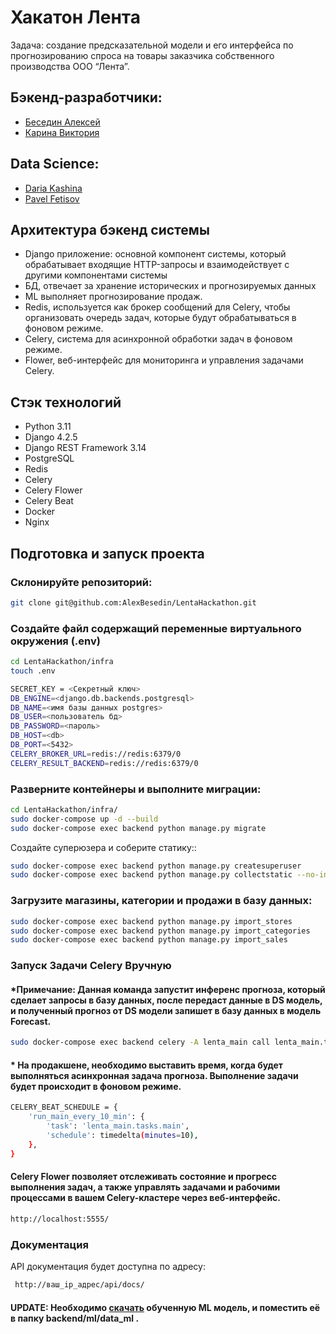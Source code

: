 # Хакатон Лента

Задача: создание предсказательной модели и его интерфейса по прогнозированию спроса на товары заказчика собственного производства ООО “Лента”.

## Бэкенд-разработчики:
- [Беседин Алексей](https://github.com/AlexBesedin)
- [Карина Виктория](https://github.com/vic-k-777)

## Data Science:
- [Daria Kashina](https://github.com/daria-kashina)
- [Pavel Fetisov](https://github.com/tupperq)

## Архитектура бэкенд системы

- Django приложение: основной компонент системы, который обрабатывает входящие HTTP-запросы и взаимодействует с другими компонентами системы
- БД, отвечает за хранение исторических и прогнозируемых данных
- ML выполняет прогнозирование продаж.
- Redis, используется как брокер сообщений для Celery, чтобы организовать очередь задач, которые будут обрабатываться в фоновом режиме.
- Celery, система для асинхронной обработки задач в фоновом режиме.
- Flower, веб-интерфейс для мониторинга и управления задачами Celery.

## Cтэк технологий

- Python 3.11
- Django 4.2.5
- Django REST Framework 3.14
- PostgreSQL
- Redis 
- Celery
- Celery Flower
- Celery Beat
- Docker
- Nginx

## Подготовка и запуск проекта

### Склонируйте репозиторий:
```sh
git clone git@github.com:AlexBesedin/LentaHackathon.git
```

### Создайте файл содержащий переменные виртуального окружения (.env)
```sh
cd LentaHackathon/infra
touch .env
```

```sh
SECRET_KEY = <Секретный ключ>
DB_ENGINE=<django.db.backends.postgresql>
DB_NAME=<имя базы данных postgres>
DB_USER=<пользователь бд>
DB_PASSWORD=<пароль>
DB_HOST=<db>
DB_PORT=<5432>
CELERY_BROKER_URL=redis://redis:6379/0
CELERY_RESULT_BACKEND=redis://redis:6379/0
```
### Разверните контейнеры и выполните миграции:
```sh
cd LentaHackathon/infra/
sudo docker-compose up -d --build
sudo docker-compose exec backend python manage.py migrate
```
Создайте суперюзера и соберите статику::
```sh
sudo docker-compose exec backend python manage.py createsuperuser
sudo docker-compose exec backend python manage.py collectstatic --no-input
```
### Загрузите магазины, категории и продажи в базу данных:
```sh
sudo docker-compose exec backend python manage.py import_stores
sudo docker-compose exec backend python manage.py import_categories
sudo docker-compose exec backend python manage.py import_sales
```
### Запуск Задачи Celery Вручную
#### *Примечание: Данная команда запустит инференс прогноза, который сделает запросы в базу данных, после передаст данные в DS модель, и полученный прогноз от DS модели запишет в базу данных в модель Forecast.

```sh
sudo docker-compose exec backend celery -A lenta_main call lenta_main.tasks.main
```
#### * На продакшене, необходимо выставить время, когда будет выполняться асинхронная задача прогноза. Выполнение задачи будет происходит в фоновом режиме.

```sh
CELERY_BEAT_SCHEDULE = {
    'run_main_every_10_min': {
        'task': 'lenta_main.tasks.main',
        'schedule': timedelta(minutes=10),
    },
}
```
#### Celery Flower позволяет отслеживать состояние и прогресс выполнения задач, а также управлять задачами и рабочими процессами в вашем Celery-кластере через веб-интерфейс. 

```sh
http://localhost:5555/
```

### Документация
API документация будет доступна по адресу:

```sh
 http://ваш_ip_адрес/api/docs/
```

#### UPDATE: Необходимо [скачать](https://disk.yandex.ru/d/Yfh_yjdajSSc4A) обученную ML модель, и поместить её в папку backend/ml/data_ml .
